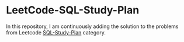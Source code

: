 # LeetCode-SQL-Study-Plan
In this repository, I am continuously adding the solution to the problems from Leetcode [SQL-Study-Plan](https://leetcode.com/study-plan/sql/) category.
